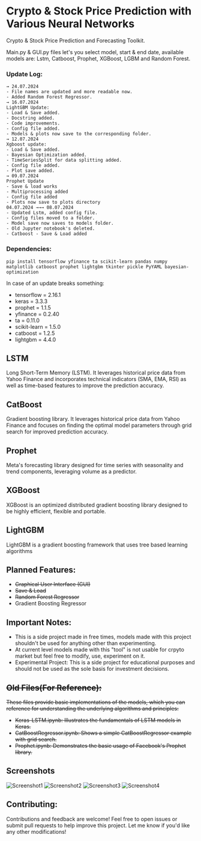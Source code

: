 # Crypto & Stock Price Prediction with Various Neural Networks
Crypto & Stock Price Prediction and Forecasting Toolkit.

Main.py & GUI.py files let's you select model, start & end date, available models are: Lstm, Catboost, Prophet, XGBoost, LGBM and Random Forest.


### Update Log:
```
→ 24.07.2024
- File names are updated and more readable now.
- Added Random Forest Regressor.
→ 16.07.2024
LightGBM Update:
- Load & Save added.
- Docstring added.
- Code improvements.
- Config file added.
- Models & plots now save to the corresponding folder.
→ 12.07.2024
Xgboost update:
- Load & Save added.
- Bayesian Optimization added.
- TimeSeriesSplit for data splitting added.
- Config file added.
- Plot save added.
→ 09.07.2024
Prophet Update
- Save & load works
- Multiprocessing added
- Config file added
- Plots now save to plots directory
04.07.2024 →→→ 08.07.2024
- Updated Lstm, added config file.
- Config files moved to a folder.
- Model save now saves to models folder.
- Old Jupyter notebook's deleted.
- Catboost - Save & Load added
```
### Dependencies:

```
pip install tensorflow yfinance ta scikit-learn pandas numpy matplotlib catboost prophet lightgbm tkinter pickle PyYAML bayesian-optimization
```
In case of an update breaks something:
- tensorflow = 2.16.1
- keras = 3.3.3
- prophet = 1.1.5
- yfinance = 0.2.40
- ta = 0.11.0
- scikit-learn = 1.5.0
- catboost = 1.2.5
- lightgbm = 4.4.0

## LSTM
Long Short-Term Memory (LSTM). It leverages historical price data from Yahoo Finance and incorporates technical indicators (SMA, EMA, RSI) as well as time-based features to improve the prediction accuracy.

## CatBoost
Gradient boosting library. It leverages historical price data from Yahoo Finance and focuses on finding the optimal model parameters through grid search for improved prediction accuracy.

## Prophet
Meta's forecasting library designed for time series with seasonality and trend components, leveraging volume as a predictor.

## XGBoost
XGBoost is an optimized distributed gradient boosting library designed to be highly efficient, flexible and portable. 

## LightGBM
LightGBM is a gradient boosting framework that uses tree based learning algorithms

## Planned Features:
-  ~~Graphical User Interface (GUI)~~
-  ~~Save & Load~~
- ~~Random Forest Regressor~~
- Gradient Boosting Regressor

## Important Notes:
- This is a side project made in free times, models made with this project shouldn't be used for anything other than experimenting.
- At current level models made with this "tool" is not usable for crpyto market but feel free to modify, use, experiment on it.
- Experimental Project: This is a side project for educational purposes and should not be used as the sole basis for investment decisions.

##  ~~Old Files(For Reference):~~
 ~~These files provide basic implementations of the models, which you can reference for understanding the underlying algorithms and principles:~~

- ~~Keras-LSTM.ipynb: Illustrates the fundamentals of LSTM models in Keras.~~
- ~~CatBoostRegressor.ipynb: Shows a simple CatBoostRegressor example with grid search.~~
- ~~Prophet.ipynb: Demonstrates the basic usage of Facebook's Prophet library.~~


## Screenshots

![Screenshot1](https://i.imgur.com/P6u9Eg1.png)
![Screenshot2](https://i.imgur.com/W8ucKjX.png)
![Screenshot3](https://i.imgur.com/4Frsf3w.png)
![Screenshot4](https://i.imgur.com/p4SZXei.png)

## Contributing:

Contributions and feedback are welcome! Feel free to open issues or submit pull requests to help improve this project.
Let me know if you'd like any other modifications!
